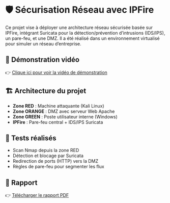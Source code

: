 # 🛡️ Sécurisation Réseau avec IPFire

Ce projet vise à déployer une architecture réseau sécurisée basée sur IPFire, intégrant Suricata pour la détection/prévention d’intrusions (IDS/IPS), un pare-feu, et une DMZ. Il a été réalisé dans un environnement virtualisé pour simuler un réseau d’entreprise.

## 🎥 Démonstration vidéo

👉 [Clique ici pour voir la vidéo de démonstration](https://youtu.be/ExMEIlC5-64)  

## 🏗️ Architecture du projet

- **Zone RED** : Machine attaquante (Kali Linux)
- **Zone ORANGE** : DMZ avec serveur Web Apache
- **Zone GREEN** : Poste utilisateur interne (Windows)
- **IPFire** : Pare-feu central + IDS/IPS Suricata

## 🧪 Tests réalisés

- Scan Nmap depuis la zone RED
- Détection et blocage par Suricata
- Redirection de ports (HTTP) vers la DMZ
- Règles de pare-feu pour segmenter les flux
## 📄 Rapport
👉 [Télécharger le rapport PDF](./Rapport_ipfire.pdf)


